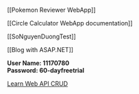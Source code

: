 [[Pokemon Reviewer WebApp]]

[[Circle Calculator WebApp documentation]]

[[SoNguyenDuongTest]]

[[Blog with ASAP.NET]]

**User Name: 11170780**  
**Password: 60-dayfreetrial**

[Learn Web API CRUD](https://www.youtube.com/watch?v=b8fFRX0T38M)

